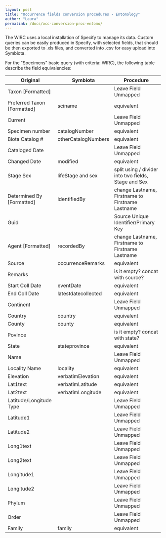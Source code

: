 ```yaml
---
layout: post
title: "Occurrence fields conversion procedures - Entomology"
author: "Laura"
permalink: /docs/occ-conversion-proc-entomo/
---
```


The WIRC uses a local installation of Specify to manage its data.
Custom queries can be easily produced in Specify, with selected fields, that should be then exported to .xls files, and converted into .csv for easy upload into Symbiota.

For the "Specimens" basic query (with criteria: WIRC), the following table describe the field equivalencies:

Original  | Symbiota             | Procedure
----------|----------------------|---------------------------------------------------------
Taxon [Formatted] |  | Leave Field Unmapped
Preferred Taxon [Formatted] | sciname | equivalent
Current |  | Leave Field Unmapped
Specimen number | catalogNumber | equivalent
Biota Catalog # | otherCatalogNumbers | equivalent
Cataloged Date |  | Leave Field Unmapped
Changed Date | modified | equivalent
Stage Sex | lifeStage and sex | split using / divider into two fields, Stage and Sex
Determined By [Formatted] | identifiedBy | change Lastname, Firstname to Firstname Lastname
Guid |  | Source Unique Identifier/Primary Key
Agent [Formatted] | recordedBy | change Lastname, Firstname to Firstname Lastname
Source | occurrenceRemarks | equivalent
Remarks |  | is it empty? concat with source?
Start Coll Date | eventDate | equivalent
End Coll Date | latestdatecollected | equivalent
Continent |  | Leave Field Unmapped
Country | country | equivalent
County | county | equivalent
Povince |  | is it empty? concat with state?
State | stateprovince | equivalent
Name |  | Leave Field Unmapped
Locality Name | locality | equivalent
Elevation | verbatimElevation | equivalent
Lat1text | verbatimLatitude | equivalent
Lat2text | verbatimLongitude | equivalent
Latitude/Longitude Type |  | Leave Field Unmapped
Latitude1 |  | Leave Field Unmapped
Latitude2 |  | Leave Field Unmapped
Long1text |  | Leave Field Unmapped
Long2text |  | Leave Field Unmapped
Longitude1 |  | Leave Field Unmapped
Longitude2 |  | Leave Field Unmapped
Phylum |  | Leave Field Unmapped
Order |  | Leave Field Unmapped
Family | family | equivalent